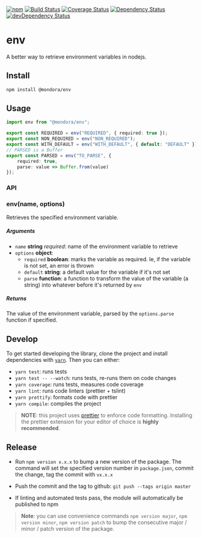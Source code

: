 [![npm](https://img.shields.io/npm/v/@mondora/env.svg)]()
[![Build Status](https://travis-ci.org/mondora/env.svg?branch=master)](https://travis-ci.org/mondora/env)
[![Coverage Status](https://img.shields.io/coveralls/mondora/env.svg)](https://coveralls.io/r/mondora/env?branch=master)
[![Dependency Status](https://david-dm.org/mondora/env.svg)](https://david-dm.org/mondora/env)
[![devDependency Status](https://david-dm.org/mondora/env/dev-status.svg)](https://david-dm.org/mondora/env#info=devDependencies)

# env

A better way to retrieve environment variables in nodejs.

## Install

```sh
npm install @mondora/env
```

## Usage

```ts
import env from "@mondora/env";

export const REQUIRED = env("REQUIRED", { required: true });
export const NON_REQUIRED = env("NON_REQUIRED");
export const WITH_DEFAULT = env("WITH_DEFAULT", { default: "DEFAULT" });
// PARSED is a Buffer
export const PARSED = env("TO_PARSE", {
    required: true,
    parse: value => Buffer.from(value)
});
```

### API

### env(name, options)

Retrieves the specified environment variable.

##### Arguments

- `name` **string** _required_: name of the environment variable to retrieve
- `options` **object**:
  - `required` **boolean**: marks the variable as required. Ie, if
    the variable is not set, an error is thrown
  - `default` **string**: a default value for the variable if it's
    not set
  - `parse` **function**: a function to transform the value of the variable
    (a string) into whatever before it's returned by `env`

##### Returns

The value of the environment variable, parsed by the `options.parse` function
if specified.

## Develop

To get started developing the library, clone the project and install
dependencies with [`yarn`](https://yarnpkg.com/). Then you can either:

- `yarn test`: runs tests
- `yarn test -- --watch`: runs tests, re-runs them on code changes
- `yarn coverage`: runs tests, measures code coverage
- `yarn lint`: runs code linters (prettier + tslint)
- `yarn prettify`: formats code with prettier
- `yarn compile`: compiles the project

> **NOTE**: this project uses [prettier](https://github.com/prettier/prettier)
> to enforce code formatting. Installing the prettier extension for your editor
> of choice is **highly recommended**.

## Release

* Run `npm version x.x.x` to bump a new version of the package. The command
  will set the specified version number in `package.json`, commit the change,
  tag the commit with `vx.x.x`

* Push the commit and the tag to github: `git push --tags origin master`

* If linting and automated tests pass, the module will automatically be
  published to npm

> **Note**: you can use convenience commands `npm version major`,
> `npm version minor`, `npm version patch` to bump the consecutive
> major / minor / patch version of the package.
